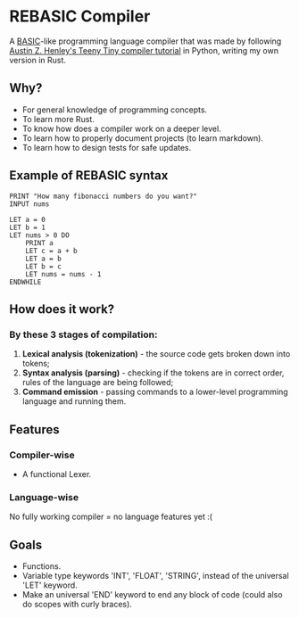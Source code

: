 # REBASIC Compiler 
A [BASIC](https://en.wikipedia.org/wiki/BASIC)-like programming language compiler that was made by following [Austin Z. Henley's Teeny Tiny compiler tutorial](https://austinhenley.com/blog/teenytinycompiler1.html) in Python, writing my own version in Rust.

## Why?
- For general knowledge of programming concepts.
- To learn more Rust.
- To know how does a compiler work on a deeper level.
- To learn how to properly document projects (to learn markdown).
- To learn how to design tests for safe updates.

## Example of REBASIC syntax
```
PRINT "How many fibonacci numbers do you want?"
INPUT nums

LET a = 0
LET b = 1
LET nums > 0 DO 
    PRINT a
    LET c = a + b
    LET a = b
    LET b = c
    LET nums = nums - 1
ENDWHILE
```

## How does it work?
### By these 3 stages of compilation:
1. **Lexical analysis (tokenization)** - the source code gets broken down into tokens;
2. **Syntax analysis (parsing)** - checking if the tokens are in correct order, rules of the language are being followed;
3. **Command emission** - passing commands to a lower-level programming language and running them.

## Features
### Compiler-wise
- A functional Lexer.

### Language-wise
No fully working compiler = no language features yet :(

## Goals
- Functions.
- Variable type keywords 'INT', 'FLOAT', 'STRING', instead of the universal 'LET' keyword.
- Make an universal 'END' keyword to end any block of code (could also do scopes with curly braces).
